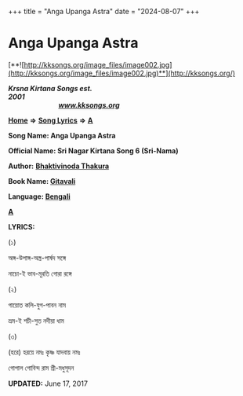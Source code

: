 +++
title = "Anga Upanga Astra"
date = "2024-08-07"
+++

# Anga Upanga Astra
[**![http://kksongs.org/image_files/image002.jpg](http://kksongs.org/image_files/image002.jpg)**](http://kksongs.org/)

**_Krsna Kirtana Songs est. 2001_**                                                                                                                                                 **_www.kksongs.org_**

**[Home](http://kksongs.org/)** **⇒** **[Song Lyrics](http://kksongs.org/lyrics.html)** **⇒** **[A](http://kksongs.org/songs/song_a.html)**

**Song Name: Anga Upanga Astra**

**Official Name: Sri Nagar Kirtana Song 6 (Sri-Nama)**

**Author:** [**Bhaktivinoda Thakura**](http://kksongs.org/authors/list/bhaktivinoda.html)

**Book Name: [Gitavali](http://kksongs.org/authors/literature/gitavali.html)**

**Language: [Bengali](http://kksongs.org/language/list/bengali.html)**

**[A](http://kksongs.org/songs/a/angaupangaastraparsada.html)**

**LYRICS:**

(১)

অঙ্গ\-উপাঙ্গ\-অস্ত্র\-পার্ষদ সঙ্গে

নাচো\-ই ভাব\-মূরতি গোরা রঙ্গে

(২)

গায়োত কলি\-যুগ\-পাবন নাম

ভ্রম\-ই শচী\-সুত নদীয়া ধাম

(৩)

(হরে) হরয়ে নমঃ কৃষ্ণ যাদবায় নমঃ

গোপাল গোবিন্দ রাম শ্রী\-মধুসূদন

**UPDATED:** June 17, 2017